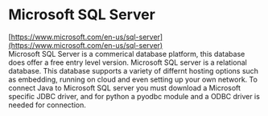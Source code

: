 # Microsoft SQL Server
[https://www.microsoft.com/en-us/sql-server](https://www.microsoft.com/en-us/sql-server)      
Microsoft SQL Server is a commerical database platform, this database does offer a free entry level version. Microsoft SQL server is a relational database. This database supports a variety of differnt hosting options such as embedding, running on cloud and even setting up your own network. To connect Java to Microsoft SQL server you must download a Microsoft specific JDBC driver, and for python a pyodbc module and a ODBC driver is needed for connection. 
